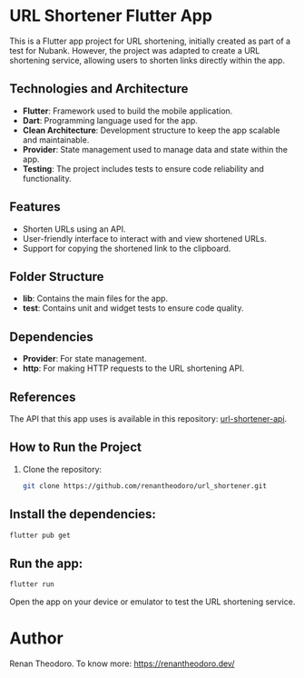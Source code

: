 # URL Shortener Flutter App

This is a Flutter app project for URL shortening, initially created as part of a test for Nubank. However, the project was adapted to create a URL shortening service, allowing users to shorten links directly within the app.

## Technologies and Architecture

- **Flutter**: Framework used to build the mobile application.
- **Dart**: Programming language used for the app.
- **Clean Architecture**: Development structure to keep the app scalable and maintainable.
- **Provider**: State management used to manage data and state within the app.
- **Testing**: The project includes tests to ensure code reliability and functionality.

## Features

- Shorten URLs using an API.
- User-friendly interface to interact with and view shortened URLs.
- Support for copying the shortened link to the clipboard.

## Folder Structure

- **lib**: Contains the main files for the app.
- **test**: Contains unit and widget tests to ensure code quality.

## Dependencies

- **Provider**: For state management.
- **http**: For making HTTP requests to the URL shortening API.

## References

The API that this app uses is available in this repository: [url-shortener-api](https://github.com/renantheodoro/url-shortener-api).

## How to Run the Project

1. Clone the repository:
   ```bash
   git clone https://github.com/renantheodoro/url_shortener.git
   ```
   
## Install the dependencies:

```bash
flutter pub get
```

## Run the app:

```bash
flutter run
```

Open the app on your device or emulator to test the URL shortening service.


# Author

Renan Theodoro. To know more: https://renantheodoro.dev/
